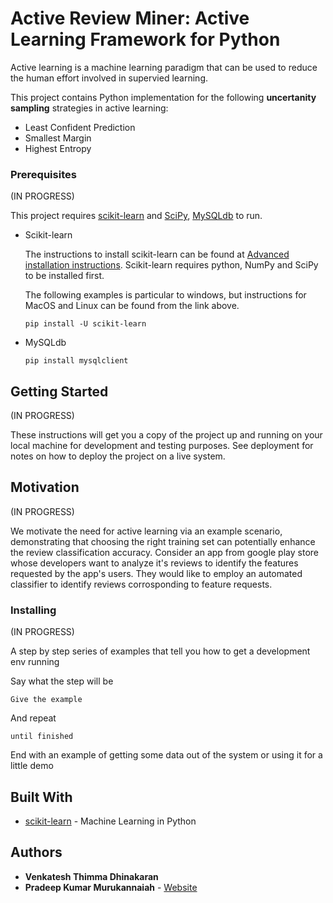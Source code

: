 
# Active Review Miner: Active Learning Framework for Python

Active learning is a machine learning paradigm that can be used to reduce the human effort involved in supervied learning.

This project contains Python implementation for the following **uncertanity sampling** strategies in active learning:

* Least Confident Prediction
* Smallest Margin
* Highest Entropy

### Prerequisites

(IN PROGRESS)

This project requires [scikit-learn](http://scikit-learn.org/stable/index.html) and [SciPy](https://www.scipy.org/), [MySQLdb](https://github.com/PyMySQL/mysqlclient-python) to run.

* Scikit-learn

    The instructions to install scikit-learn can be found at [Advanced installation instructions](http://scikit-learn.org/stable/developers/advanced_installation.html). Scikit-learn requires python, NumPy and SciPy to be installed first. 

    The following examples is particular to windows, but instructions for MacOS and Linux can be found from the link above.

    ```
    pip install -U scikit-learn
    ```
* MySQLdb

    ```
    pip install mysqlclient
    ```



## Getting Started

(IN PROGRESS)

These instructions will get you a copy of the project up and running on your local machine for development and testing purposes. See deployment for notes on how to deploy the project on a live system.

## Motivation

(IN PROGRESS)

We motivate the need for active learning via an example scenario, demonstrating that choosing the right training set can potentially enhance the review classification accuracy. Consider an app from google play store whose developers want to analyze it's reviews to identify the features requested by the app's users. They would like to employ an automated classifier to identify reviews corrosponding to feature requests.

### Installing

(IN PROGRESS)

A step by step series of examples that tell you how to get a development env running

Say what the step will be

```
Give the example
```

And repeat

```
until finished
```

End with an example of getting some data out of the system or using it for a little demo


## Built With

* [scikit-learn](http://scikit-learn.org/stable/index.html) - Machine Learning in Python



## Authors

* **Venkatesh Thimma Dhinakaran**
* **Pradeep Kumar Murukannaiah** - [Website](http://www.se.rit.edu/~pkm/)

